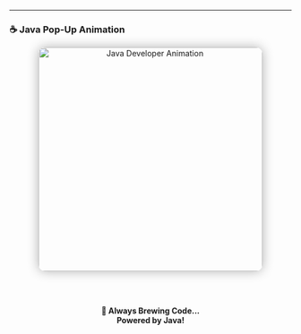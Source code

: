 ---

### ☕ Java Pop-Up Animation

<div align="center">

  <img src="https://media.giphy.com/media/LMcB8XospGZO8UQq87/giphy.gif" alt="Java Developer Animation" width="400" style="border-radius: 12px; box-shadow: 0px 0px 20px rgba(0,0,0,0.3);" />

  <br><br>

  <b>🧠 Always Brewing Code... <br> Powered by Java!</b>

</div>
